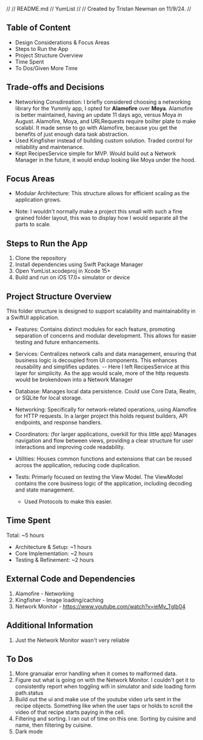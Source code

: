 //
//  README.md
//  YumList
//
//  Created by Tristan Newman on 11/9/24.
//

## Table of Content
- Design Considerations & Focus Areas
- Steps to Run the App
- Project Structure Overview
- Time Spent
- To Dos/Given More Time

## Trade-offs and Decisions
- Networking Consdireation: I briefly considered choosing a networking library for the Yummly app, I opted for **Alamofire** over **Moya**. Alamofire is better maintained, having an update 11 days ago, versus Moya in August. Alamofire, Moya, and URLRequests require boilter plate to make scalabl. It made sense to go with Alamofire, because you get the benefits of just enough data task abstraction.
- Used Kingfisher instead of building custom solution. Traded control for reliability and maintenance.
- Kept RecipesService simple for MVP. Would build out a Network Manager in the future, it would endup looking like Moya under the hood.

## Focus Areas
- Modular Architecture: This structure allows for efficient scaling as the application grows.
* Note: I wouldn't normally make a project this small with such a fine grained folder layout, this was to display how I would separate all the parts to scale.

## Steps to Run the App
1. Clone the repository
2. Install dependencies using Swift Package Manager
3. Open YumList.xcodeproj in Xcode 15+
4. Build and run on iOS 17.0+ simulator or device

## Project Structure Overview

This folder structure is designed to support scalability and maintainability in a SwiftUI application.

- Features: Contains distinct modules for each feature, promoting separation of concerns and modular development. This allows for easier testing and future enhancements.
  
- Services: Centralizes network calls and data management, ensuring that business logic is decoupled from UI components. This enhances reusability and simplifies updates.
-- Here I left RecipesService at this layer for simplicity. As the app would scale, more of the http requests would be brokendown into a Network Manager

- Database: Manages local data persistence. Could use Core Data, Realm, or SQLite for local storage.

- Networking: Specifically for network-related operations, using Alamofire for HTTP requests. In a larger project this holds request builders, API endpoints, and response handlers.

- Coordinators: (for larger applications, overkill for this little app) Manages navigation and flow between views, providing a clear structure for user interactions and improving code readability.

- Utilities: Houses common functions and extensions that can be reused across the application, reducing code duplication.

- Tests: Primarly focused on testing the View Model. The ViewModel contains the core business logic of the application, including decoding and state management.
    - Used Protocols to make this easier.

## Time Spent
Total: ~5 hours
- Architecture & Setup: ~1 hours
- Core Implementation: ~2 hours
- Testing & Refinement: ~2 hours

## External Code and Dependencies
1. Alamofire - Networking
2. Kingfisher - Image loading/caching
3. Network Monitor - https://www.youtube.com/watch?v=ieMv_TgIb04

## Additional Information
1. Just the Network Monitor wasn't very reliable

## To Dos
1. More granualar error handling when it comes to malformed data.
2. Figure out what is going on with the Network Monitor. I couldn't get it to consistently report when toggling wifi in simulator and side loading form path.status
3. Build out the ui and make use of the youtube video urls sent in the recipe objects. Something like when the user taps or holds to scroll the video of that recipe starts paying in the cell.
4. Filtering and sorting. I ran out of time on this one. Sorting by cuisine and name, then filtering by cuisine.
5. Dark mode
